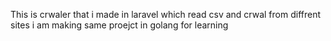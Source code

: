 This is crwaler that i made in laravel which read csv and crwal from diffrent sites i am making same proejct in golang for learning 
